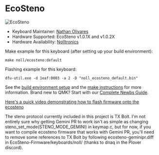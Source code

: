 EcoSteno
===

![EcoSteno](https://nolltronics.com/wp-content/uploads/2021/04/Noll-Steno-Front-Angle.jpg)

* Keyboard Maintainer: [Nathan Olivares](https://github.com/nkotech)
* Hardware Supported: EcoSteno v1.0.1X and v1.0.2X
* Hardware Availability: [Nolltronics](https://nolltronics.com/product/ecosteno)

Make example for this keyboard (after setting up your build environment):

    make noll/ecosteno:default

Flashing example for this keyboard:

    dfu-util.exe -d 1eaf:0003 -a 2 -D "noll_ecosteno_default.bin"

See the [build environment setup](https://docs.qmk.fm/#/getting_started_build_tools) and the [make instructions](https://docs.qmk.fm/#/getting_started_make_guide) for more information. Brand new to QMK? Start with our [Complete Newbs Guide](https://docs.qmk.fm/#/newbs). 

[Here's a quick video demonstrating how to flash firmware onto the ecosteno](https://youtu.be/dqeZ40PPEW4)

The steno protocol currently included in this project is TX Bolt. I'm not entirely sure why getting Gemini PR to work isn't as simple as changing steno_set_mode(STENO_MODE_GEMINI) in keymap.c, but for now, if you want to compile ecosteno firmware that works with Gemini PR, you'll need to remove some references to TX Bolt by following ecosteno-geminipr.diff in EcoSteno-Firmware/keyboards/noll/ (thanks to dnaq in the Plover discord).